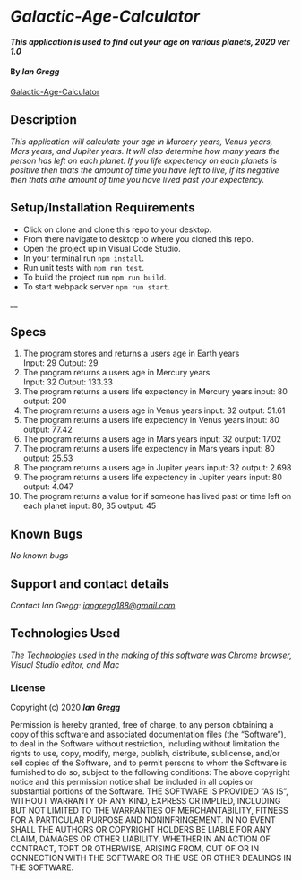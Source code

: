 # _Galactic-Age-Calculator_

#### _This application is used to find out your age on various planets, 2020 ver 1.0_

#### By _Ian Gregg_
[Galactic-Age-Calculator](https://github.com/oldgregg89/Super-Galactic-Age-Calculator)

## Description

_This application will calculate your age in Murcery years, Venus years, Mars years, and Jupiter years. It will also determine how many years the person has left on each planet. If you life expectency on each planets is positive then thats the amount of time you have left to live, if its negative then thats athe amount of time you have lived past your expectency._

## Setup/Installation Requirements


* Click on clone and clone this repo to your desktop.
* From there navigate to desktop to where you cloned this repo.
* Open the project up in Visual Code Studio.
* In your terminal run ```npm install```.
* Run unit tests with ```npm run test```.
* To build the project run ```npm run build```.
* To start webpack server ```npm run start```.

__

## Specs

1. The program stores and returns a users age in Earth years    
Input: 29
Output: 29
2. The program returns a users age in Mercury years     
Input: 32
Output: 133.33 
3. The program returns a users life expectency in Mercury years 
input: 80
output: 200
4. The program returns a users age in Venus years
input: 32
output: 51.61
5. The program returns a users life expectency in Venus years 
input: 80
output: 77.42
6. The program returns a users age in Mars years
input: 32
output: 17.02
7. The program returns a users life expectency in Mars years
input: 80
output: 25.53
8. The program returns a users age in Jupiter years
input: 32
output: 2.698
9. The program returns a users life expectency in Jupiter years 
input: 80
output: 4.047
10. The program returns a value for if someone has lived past or time left on each planet 
input: 80, 35
output: 45

## Known Bugs

_No known bugs_

## Support and contact details

_Contact Ian Gregg: <iangregg188@gmail.com>_

## Technologies Used

_The Technologies used in the making of this software was Chrome browser, Visual Studio editor, and Mac_

### License

Copyright (c) 2020 **_Ian Gregg_**

Permission is hereby granted, free of charge, to any person obtaining a copy of this software and associated documentation files (the “Software”), to deal in the Software without restriction, including without limitation the rights to use, copy, modify, merge, publish, distribute, sublicense, and/or sell copies of the Software, and to permit persons to whom the Software is furnished to do so, subject to the following conditions:
The above copyright notice and this permission notice shall be included in all copies or substantial portions of the Software.
THE SOFTWARE IS PROVIDED “AS IS”, WITHOUT WARRANTY OF ANY KIND, EXPRESS OR IMPLIED, INCLUDING BUT NOT LIMITED TO THE WARRANTIES OF MERCHANTABILITY, FITNESS FOR A PARTICULAR PURPOSE AND NONINFRINGEMENT. IN NO EVENT SHALL THE AUTHORS OR COPYRIGHT HOLDERS BE LIABLE FOR ANY CLAIM, DAMAGES OR OTHER LIABILITY, WHETHER IN AN ACTION OF CONTRACT, TORT OR OTHERWISE, ARISING FROM, OUT OF OR IN CONNECTION WITH THE SOFTWARE OR THE USE OR OTHER DEALINGS IN THE SOFTWARE.
